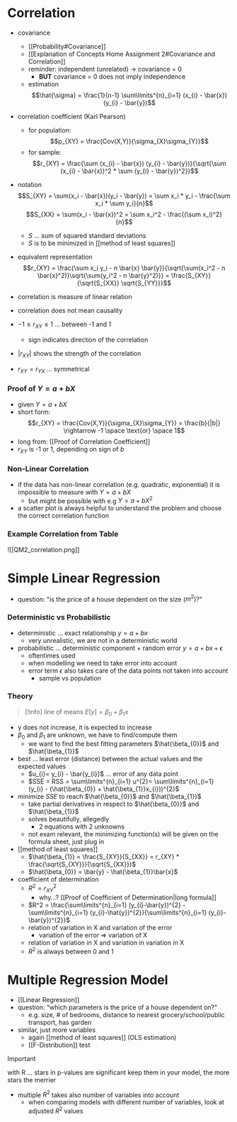 # Correlation
- covariance
	- [[Probability#Covariance]]
	- [[Explanation of Concepts Home Assignment 2#Covariance and Correlation]]
	- reminder: independent (unrelated) -> covariance = 0
		- **BUT** covariance = 0 does not imply independence
	- estimation
$$\hat{\sigma} = \frac{1}{n-1} \sum\limits^{n}_{i=1} (x_{i} - \bar{x}) (y_{i} - \bar{y})$$
- correlation coefficient (Karl Pearson)
	- for population:
	$$p_{XY} = \frac{Cov(X,Y)}{\sigma_{X}\sigma_{Y}}$$
	- for sample:
		$$r_{XY} = \frac{\sum (x_{i} - \bar{x}) (y_{i} - \bar{y})}{\sqrt{\sum (x_{i} - \bar{x})^2 * \sum (y_{i} - \bar{y})^2}}$$
- notation
	$$S_{XY} = \sum(x_i - \bar{x})(y_i - \bar{y}) = \sum x_i * y_i - \frac{\sum x_i * \sum y_i}{n}$$
	$$S_{XX} = \sum(x_i - \bar{x})^2 = \sum x_i^2 - \frac{(\sum x_i)^2}{n}$$
	- $S$ ... sum of squared standard deviations
	- $S$ is to be minimized in [[method of least squares]]	
- equivalent representation
	$$r_{XY} = \frac{\sum x_i y_i - n \bar{x} \bar{y}}{\sqrt{\sum(x_i^2 - n \bar{x}^2)}\sqrt{\sum(y_i^2 - n \bar{y}^2)}} = \frac{S_{XY}}{\sqrt{S_{XX}} \sqrt{S_{YY}}}$$

- correlation is measure of linear relation
- correlation does not mean causality
- $-1 \leq r_{XY} \leq 1$ ... between -1 and 1
	- sign indicates direction of the correlation
- $|r_{XY}|$ shows the strength of the correlation
- $r_{XY} = r_{YX}$ ... symmetrical
### Proof of $Y = a + bX$
- given $Y = a+bX$
- short form:
$$r_{XY} = \frac{Cov(X,Y)}{\sigma_{X}\sigma_{Y}} = \frac{b}{|b|} \rightarrow -1 \space \text{or} \space 1$$
- long from: [[Proof of Correlation Coefficient]]
- $r_{XY}$ is -1 or 1, depending on sign of $b$
### Non-Linear Correlation
- if the data has non-linear correlation (e.g. quadratic, exponential) it is impossible to measure with $Y = a+bX$
	- but might be possible with e.g $Y=a+bX^2$
- a scatter plot is always helpful to understand the problem and choose the correct correlation function
### Example Correlation from Table
![[QM2_correlation.png]]
# Simple Linear Regression
- question: "is the price of a house dependent on the size ($m^2$)?"
### Deterministic vs Probabilistic
- deterministic ... exact relationship $y = a + bx$
	- very unrealistic, we are not in a deterministic world
- probabilistic ... deterministic component + random error $y = a + bx + \epsilon$
	- oftentimes used
	- when modelling we need to take error into account
	- error term $\epsilon$ also takes care of the data points not taken into account
		- sample vs population
### Theory
> [!info]
> line of means
> $E[y] = \beta_{0} + \beta_{1}x$
- y does not increase, it is expected to increase
- $\beta_{0}$ and $\beta_{1}$ are unknown, we have to find/compute them
	- we want to find the best fitting parameters $\hat{\beta_{0}}$ and $\hat{\beta_{1}}$
- best ... least error (distance) between the actual values and the expected values
	- $u_{i}= y_{i} - \bar{y_{i}}$ ... error of any data point
	- $SSE = RSS = \sum\limits^{n}_{i=1} u^{2}=  \sum\limits^{n}_{i=1} (y_{i} - (\hat{\beta_{0}} + \hat{\beta_{1}}x_{i}))^{2}$
- minimize $SSE$ to reach $\hat{\beta_{0}}$ and $\hat{\beta_{1}}$
	- take partial derivatives in respect to $\hat{\beta_{0}}$ and $\hat{\beta_{1}}$
	- solves beautifully, allegedly
		- 2 equations with 2 unknowns
	- not exam relevant, the minimizing function(s) will be given on the formula sheet, just plug in
- [[method of least squares]]
	- $\hat{\beta_{1}} = \frac{S_{XY}}{S_{XX}} = r_{XY} * \frac{\sqrt{S_{XY}}}{\sqrt{S_{XX}}}$
	- $\hat{\beta_{0}} = \bar{y} - \hat{\beta_{1}}\bar{x}$
- coefficient of determination
	- $R^{2} = r^{2}_{XY}$
		- why...? [[Proof of Coefficient of Determination|long formula]]
	- $R^2 = \frac{\sum\limits^{n}_{i=1} (y_{i}-\bar{y})^{2} - \sum\limits^{n}_{i=1} (y_{i}-\hat{y})^{2}}{\sum\limits^{n}_{i=1} (y_{i}-\bar{y})^{2}}$
	- relation of variation in X and variation of the error
		- variation of the error => variation of X
	- relation of variation in X and variation in variation in X
	- $R^{2}$ is always between 0 and 1
# Multiple Regression Model
- [[Linear Regression]]
- question: "which parameters is the price of a house dependent on?"
	- e.g. size, # of bedrooms, distance to nearest grocery/school/public transport, has garden
- similar, just more variables
	- again [[method of least squares]] (OLS estimation)
	- [[F-Distribution]] test
> [!important]
> with R ... stars in p-values are significant
> keep them in your model, the more stars the merrier
- multiple $R^2$ takes also number of variables into account
	- when comparing models with different number of variables, look at adjusted $R^2$ values